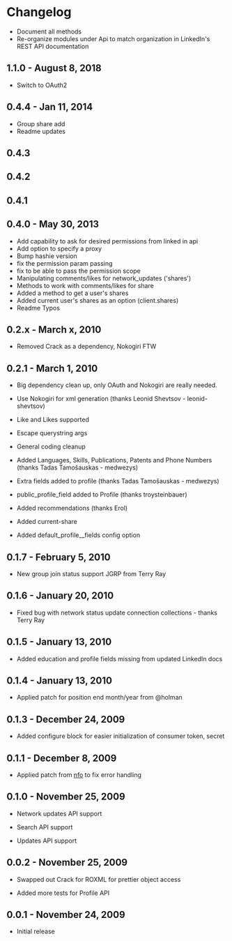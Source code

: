 # Changelog

* Document all methods
* Re-organize modules under Api to match organization in LinkedIn's REST
  API documentation

## 1.1.0 - August 8, 2018

* Switch to OAuth2

## 0.4.4 - Jan 11, 2014

* Group share add
* Readme updates

## 0.4.3

## 0.4.2

## 0.4.1

## 0.4.0 - May 30, 2013

* Add capability to ask for desired permissions from linked in api
* Add option to specify a proxy
* Bump hashie version
* fix the permission param passing
* fix to be able to pass the permission scope
* Manipulating comments/likes for network_updates ('shares')
* Methods to work with comments/likes for share
* Added a method to get a user's shares
* Added current user's shares as an option (client.shares)
* Readme Typos

##  0.2.x - March x, 2010

* Removed Crack as a dependency, Nokogiri FTW

##  0.2.1 - March 1, 2010

* Big dependency clean up, only OAuth and Nokogiri are really needed.

* Use Nokogiri for xml generation (thanks Leonid Shevtsov - leonid-shevtsov)

* Like and Likes supported

* Escape querystring args

* General coding cleanup

* Added Languages, Skills, Publications, Patents and Phone Numbers (thanks Tadas Tamošauskas - medwezys)

* Extra fields added to profile (thanks Tadas Tamošauskas - medwezys)

* public\_profile\_field added to Profile (thanks troysteinbauer)

* Added recommendations (thanks Erol)

* Added current-share

* Added default\_profile\__fields config option

##  0.1.7 - February 5, 2010

* New group join status support JGRP from Terry Ray

##  0.1.6 - January 20, 2010

* Fixed bug with network status update connection collections - thanks Terry Ray

##  0.1.5 - January 13, 2010

* Added education and profile fields missing from updated LinkedIn docs

##  0.1.4 - January 13, 2010

* Applied patch for position end month/year from @holman

##  0.1.3 - December 24, 2009

* Added configure block for easier initialization of consumer token, secret

##  0.1.1 - December 8, 2009

* Applied patch from [nfo](http://github.com/nfo) to fix error handling

## 0.1.0 - November 25, 2009

* Network updates API support

* Search API support

* Updates API support

## 0.0.2 - November 25, 2009

* Swapped out Crack for ROXML for prettier object access

* Added more tests for Profile API

## 0.0.1 - November 24, 2009

* Initial release
